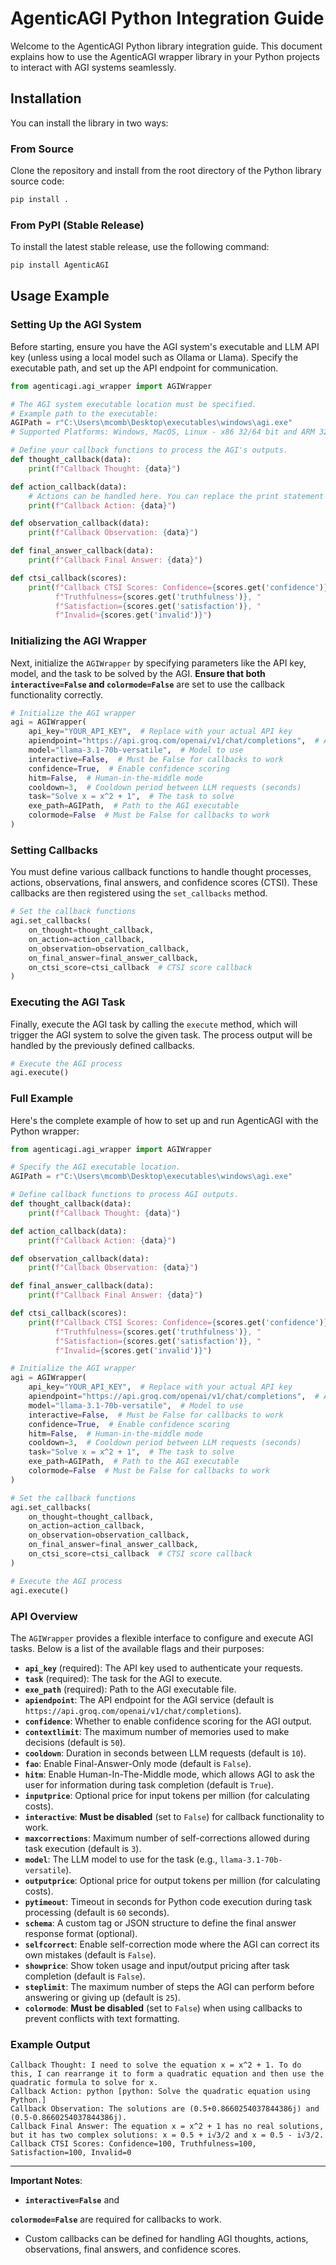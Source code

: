 # AgenticAGI Python Integration Guide

Welcome to the AgenticAGI Python library integration guide. This document explains how to use the AgenticAGI wrapper library in your Python projects to interact with AGI systems seamlessly.

## Installation

You can install the library in two ways:

### From Source
Clone the repository and install from the root directory of the Python library source code:
```bash
pip install .
```

### From PyPI (Stable Release)
To install the latest stable release, use the following command:
```bash
pip install AgenticAGI
```

## Usage Example

### Setting Up the AGI System

Before starting, ensure you have the AGI system's executable and LLM API key (unless using a local model such as Ollama or Llama). Specify the executable path, and set up the API endpoint for communication.

```python
from agenticagi.agi_wrapper import AGIWrapper

# The AGI system executable location must be specified.
# Example path to the executable:
AGIPath = r"C:\Users\mcomb\Desktop\executables\windows\agi.exe"
# Supported Platforms: Windows, MacOS, Linux - x86 32/64 bit and ARM 32/64 bit - including Raspberry Pi

# Define your callback functions to process the AGI's outputs.
def thought_callback(data):
    print(f"Callback Thought: {data}")

def action_callback(data):
    # Actions can be handled here. You can replace the print statement with actual code logic.
    print(f"Callback Action: {data}")

def observation_callback(data):
    print(f"Callback Observation: {data}")

def final_answer_callback(data):
    print(f"Callback Final Answer: {data}")

def ctsi_callback(scores):
    print(f"Callback CTSI Scores: Confidence={scores.get('confidence')}, "
          f"Truthfulness={scores.get('truthfulness')}, "
          f"Satisfaction={scores.get('satisfaction')}, "
          f"Invalid={scores.get('invalid')}")
```

### Initializing the AGI Wrapper

Next, initialize the `AGIWrapper` by specifying parameters like the API key, model, and the task to be solved by the AGI. **Ensure that both `interactive=False` and `colormode=False`** are set to use the callback functionality correctly.

```python
# Initialize the AGI wrapper
agi = AGIWrapper(
    api_key="YOUR_API_KEY",  # Replace with your actual API key
    apiendpoint="https://api.groq.com/openai/v1/chat/completions",  # API Endpoint
    model="llama-3.1-70b-versatile",  # Model to use
    interactive=False,  # Must be False for callbacks to work
    confidence=True,  # Enable confidence scoring
    hitm=False,  # Human-in-the-middle mode
    cooldown=3,  # Cooldown period between LLM requests (seconds)
    task="Solve x = x^2 + 1",  # The task to solve
    exe_path=AGIPath,  # Path to the AGI executable
    colormode=False  # Must be False for callbacks to work
)
```

### Setting Callbacks

You must define various callback functions to handle thought processes, actions, observations, final answers, and confidence scores (CTSI). These callbacks are then registered using the `set_callbacks` method.

```python
# Set the callback functions
agi.set_callbacks(
    on_thought=thought_callback, 
    on_action=action_callback, 
    on_observation=observation_callback, 
    on_final_answer=final_answer_callback,
    on_ctsi_score=ctsi_callback  # CTSI score callback
)
```

### Executing the AGI Task

Finally, execute the AGI task by calling the `execute` method, which will trigger the AGI system to solve the given task. The process output will be handled by the previously defined callbacks.

```python
# Execute the AGI process
agi.execute()
```

### Full Example

Here's the complete example of how to set up and run AgenticAGI with the Python wrapper:

```python
from agenticagi.agi_wrapper import AGIWrapper

# Specify the AGI executable location.
AGIPath = r"C:\Users\mcomb\Desktop\executables\windows\agi.exe"

# Define callback functions to process AGI outputs.
def thought_callback(data):
    print(f"Callback Thought: {data}")

def action_callback(data):
    print(f"Callback Action: {data}")

def observation_callback(data):
    print(f"Callback Observation: {data}")

def final_answer_callback(data):
    print(f"Callback Final Answer: {data}")

def ctsi_callback(scores):
    print(f"Callback CTSI Scores: Confidence={scores.get('confidence')}, "
          f"Truthfulness={scores.get('truthfulness')}, "
          f"Satisfaction={scores.get('satisfaction')}, "
          f"Invalid={scores.get('invalid')}")

# Initialize the AGI wrapper
agi = AGIWrapper(
    api_key="YOUR_API_KEY",  # Replace with your actual API key
    apiendpoint="https://api.groq.com/openai/v1/chat/completions",  # API Endpoint
    model="llama-3.1-70b-versatile",  # Model to use
    interactive=False,  # Must be False for callbacks to work
    confidence=True,  # Enable confidence scoring
    hitm=False,  # Human-in-the-middle mode
    cooldown=3,  # Cooldown period between LLM requests (seconds)
    task="Solve x = x^2 + 1",  # The task to solve
    exe_path=AGIPath,  # Path to the AGI executable
    colormode=False  # Must be False for callbacks to work
)

# Set the callback functions
agi.set_callbacks(
    on_thought=thought_callback, 
    on_action=action_callback, 
    on_observation=observation_callback, 
    on_final_answer=final_answer_callback,
    on_ctsi_score=ctsi_callback  # CTSI score callback
)

# Execute the AGI process
agi.execute()
```

### API Overview

The `AGIWrapper` provides a flexible interface to configure and execute AGI tasks. Below is a list of the available flags and their purposes:

- **`api_key`** (required): The API key used to authenticate your requests.
- **`task`** (required): The task for the AGI to execute.
- **`exe_path`** (required): Path to the AGI executable file.
- **`apiendpoint`**: The API endpoint for the AGI service (default is `https://api.groq.com/openai/v1/chat/completions`).
- **`confidence`**: Whether to enable confidence scoring for the AGI output.
- **`contextlimit`**: The maximum number of memories used to make decisions (default is `50`).
- **`cooldown`**: Duration in seconds between LLM requests (default is `10`).
- **`fao`**: Enable Final-Answer-Only mode (default is `False`).
- **`hitm`**: Enable Human-In-The-Middle mode, which allows AGI to ask the user for information during task completion (default is `True`).
- **`inputprice`**: Optional price for input tokens per million (for calculating costs).
- **`interactive`**: **Must be disabled** (set to `False`) for callback functionality to work.
- **`maxcorrections`**: Maximum number of self-corrections allowed during task execution (default is `3`).
- **`model`**: The LLM model to use for the task (e.g., `llama-3.1-70b-versatile`).
- **`outputprice`**: Optional price for output tokens per million (for calculating costs).
- **`pytimeout`**: Timeout in seconds for Python code execution during task processing (default is `60` seconds).
- **`schema`**: A custom tag or JSON structure to define the final answer response format (optional).
- **`selfcorrect`**: Enable self-correction mode where the AGI can correct its own mistakes (default is `False`).
- **`showprice`**: Show token usage and input/output pricing after task completion (default is `False`).
- **`steplimit`**: The maximum number of steps the AGI can perform before answering or giving up (default is `25`).
- **`colormode`**: **Must be disabled** (set to `False`) when using callbacks to prevent conflicts with text formatting.

### Example Output

```
Callback Thought: I need to solve the equation x = x^2 + 1. To do this, I can rearrange it to form a quadratic equation and then use the quadratic formula to solve for x.
Callback Action: python [python: Solve the quadratic equation using Python.]
Callback Observation: The solutions are (0.5+0.8660254037844386j) and (0.5-0.8660254037844386j).
Callback Final Answer: The equation x = x^2 + 1 has no real solutions, but it has two complex solutions: x = 0.5 + i√3/2 and x = 0.5 - i√3/2.
Callback CTSI Scores: Confidence=100, Truthfulness=100, Satisfaction=100, Invalid=0
```

---

**Important Notes**:
- **`interactive=False`** and

 **`colormode=False`** are required for callbacks to work.
- Custom callbacks can be defined for handling AGI thoughts, actions, observations, final answers, and confidence scores.
